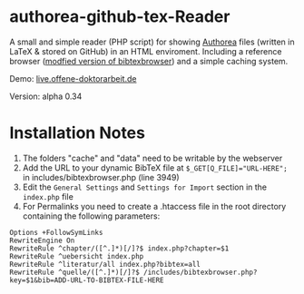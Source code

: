 # authorea-github-tex-Reader

A small and simple reader (PHP script) for showing [Authorea](http://authorea.com) files (written in LaTeX & stored on GitHub) in an HTML enviroment. Including a reference browser ([modfied version of bibtexbrowser](https://github.com/monperrus/bibtexbrowser/)) and a simple caching system.

Demo: [live.offene-doktorarbeit.de](http://live.offene-doktorarbeit.de)

Version: alpha 0.34

# Installation Notes
1. The folders "cache" and "data" need to be writable by the webserver 
2. Add the URL to your dynamic BibTeX file at `$_GET[Q_FILE]="URL-HERE";` in includes/bibtexbrowser.php (line 3949) 
3. Edit the `General Settings` and `Settings for Import` section in the `index.php` file
4. For Permalinks you need to create a .htaccess file in the root directory containing the following parameters:
```
Options +FollowSymLinks
RewriteEngine On
RewriteRule ^chapter/([^.]*)[/]?$ index.php?chapter=$1
RewriteRule ^uebersicht index.php
RewriteRule ^literatur/all index.php?bibtex=all
RewriteRule ^quelle/([^.]*)[/]?$ /includes/bibtexbrowser.php?key=$1&bib=ADD-URL-TO-BIBTEX-FILE-HERE
```
